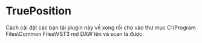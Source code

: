 # TruePosition
Cách cài đặt
các bạn tải plugin này về xong rồi cho vào thư mục C:\Program Files\Common Files\VST3
mở DAW lên và scan là được
